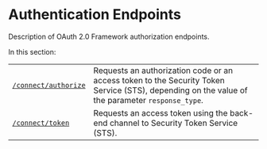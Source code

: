<!--title:start-->
# Authentication Endpoints
<!--title:end-->
<!--shortdesc:start-->
Description of OAuth 2.0 Framework authorization endpoints.
<!--shortdesc:end-->
<!--desc:start-->

In this section:

|  |    |
|---|---|
| [`/connect/authorize`](./authentication-api/authorize.md) | Requests an authorization code or an access token to the  Security Token Service (STS), depending on the value of the parameter `response_type`. |
| [`/connect/token`](./authentication-api/token.md) | Requests an access token using the back-end channel to  Security Token Service (STS). |

<!--desc:end-->
